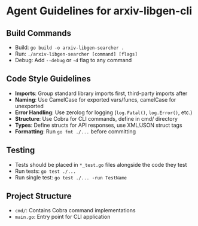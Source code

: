 # Agent Guidelines for arxiv-libgen-cli

## Build Commands
- Build: `go build -o arxiv-libgen-searcher .`
- Run: `./arxiv-libgen-searcher [command] [flags]`
- Debug: Add `--debug` or `-d` flag to any command

## Code Style Guidelines
- **Imports**: Group standard library imports first, third-party imports after
- **Naming**: Use CamelCase for exported vars/funcs, camelCase for unexported
- **Error Handling**: Use zerolog for logging (`log.Fatal()`, `log.Error()`, etc.)
- **Structure**: Use Cobra for CLI commands, define in cmd/ directory
- **Types**: Define structs for API responses, use XML/JSON struct tags
- **Formatting**: Run `go fmt ./...` before committing

## Testing
- Tests should be placed in `*_test.go` files alongside the code they test
- Run tests: `go test ./...`
- Run single test: `go test ./... -run TestName`

## Project Structure
- `cmd/`: Contains Cobra command implementations
- `main.go`: Entry point for CLI application